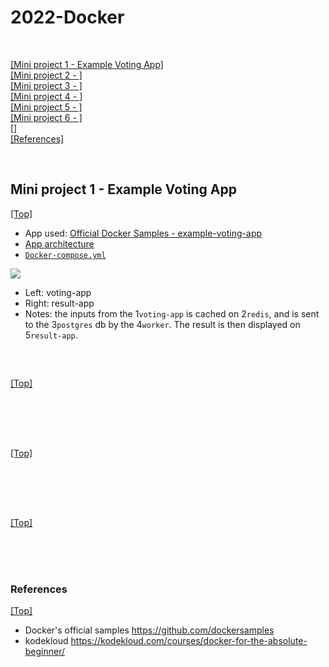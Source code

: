 # 2022-Docker

<br>

[[Mini project 1 - Example Voting App]](#votingapp)  
[[Mini project 2 - ]](#)  
[[Mini project 3 - ]](#)  
[[Mini project 4 - ]](#)  
[[Mini project 5 - ]](#)  
[[Mini project 6 - ]](#)  
[[]](#)  
[[References]](#ref)

<br>

## <span id='votingapp'>Mini project 1 - Example Voting App</span>

[[Top]](#top)

- App used: [Official Docker Samples - example-voting-app](https://github.com/dockersamples/example-voting-app)   
- [App architecture](https://github.com/dockersamples/example-voting-app#architecture)
- [`Docker-compose.yml`](https://github.com/deep-woods/2022-Docker/blob/main/Docker%20with%20KodeKloud/docker-compose.yml)

<img src="https://github.com/deep-woods/2022-Docker/blob/main/Docker%20with%20KodeKloud/demo01-example-voting-app.gif" />

- Left: voting-app
- Right: result-app
- Notes: the inputs from the 1`voting-app` is cached on 2`redis`, and is sent to the 3`postgres` db by the 4`worker`. The result is then displayed on 5`result-app`.

<br>

## <span id=''></span>

[[Top]](#top)

<br>

<br>
<br>

## <span id=''></span>

[[Top]](#top)

<br>

<br>
<br>

## <span id=''></span>

[[Top]](#top)

<br>

<br>
<br>

### <span id='ref'>References</span>

[[Top]](#top)

- Docker's official samples https://github.com/dockersamples
- kodekloud https://kodekloud.com/courses/docker-for-the-absolute-beginner/
